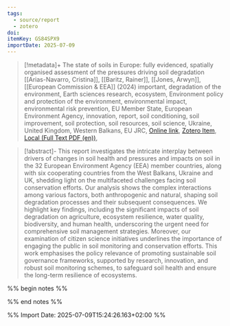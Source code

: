 ```yaml
---
tags:
  - source/report
  - zotero
doi: 
itemKey: GS84SPX9
importDate: 2025-07-09
---
```

>[!metadata]+
> The state of soils in Europe: fully evidenced, spatially organised assessment of the pressures driving soil degradation
> [[Arias-Navarro, Cristina]], [[Baritz, Rainer]], [[Jones, Arwyn]], 
> [[European Commission & EEA]] (2024)
> important, degradation of the environment, Earth sciences research, ecosystem, Environment policy and protection of the environment, environmental impact, environmental risk prevention, EU Member State, European Environment Agency, innovation, report, soil conditioning, soil improvement, soil protection, soil resources, soil science, Ukraine, United Kingdom, Western Balkans, EU JRC, 
> [Online link](https://data.europa.eu/doi/10.2760/7007291), [Zotero Item](zotero://select/library/items/GS84SPX9), [Local (Full Text PDF (en))](file://C:/Users/aburg/Documents/references/zotero/storage/BPZU4SW2/EuropeanEnvironmentAgencyEUbodyoragency2024_statesoils.pdf), 

>[!abstract]-
>This report investigates the intricate interplay between drivers of changes in soil health and pressures and impacts on soil in the 32 European Environment Agency (EEA) member countries, along with six cooperating countries from the West Balkans, Ukraine and UK, shedding light on the multifaceted challenges facing soil conservation efforts. Our analysis shows the complex interactions among various factors, both anthropogenic and natural, shaping soil degradation processes and their subsequent consequences. We highlight key findings, including the significant impacts of soil degradation on agriculture, ecosystem resilience, water quality, biodiversity, and human health, underscoring the urgent need for comprehensive soil management strategies. Moreover, our examination of citizen science initiatives underlines the importance of engaging the public in soil monitoring and conservation efforts. This work emphasises the policy relevance of promoting sustainable soil governance frameworks, supported by research, innovation, and robust soil monitoring schemes, to safeguard soil health and ensure the long-term resilience of ecosystems.

%% begin notes %%

%% end notes %%

%% Import Date: 2025-07-09T15:24:26.163+02:00 %%
